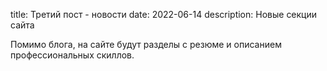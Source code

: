   title: Третий пост - новости 
  date: 2022-06-14 
  description: Новые секции сайта

  Помимо блога, на сайте будут разделы с резюме и описанием профессиональных скиллов.